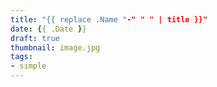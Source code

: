 ```yaml
---
title: "{{ replace .Name "-" " " | title }}"
date: {{ .Date }}
draft: true
thumbnail: image.jpg
tags:
- simple
---
```



